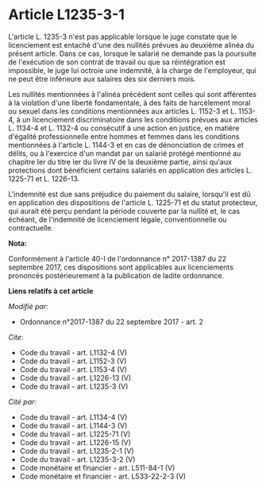 # Article L1235-3-1

L'article L. 1235-3 n'est pas applicable lorsque le juge constate que le licenciement est entaché d'une des nullités prévues
au deuxième alinéa du présent article. Dans ce cas, lorsque le salarié ne demande pas la poursuite de l'exécution de son
contrat de travail ou que sa réintégration est impossible, le juge lui octroie une indemnité, à la charge de l'employeur, qui
ne peut être inférieure aux salaires des six derniers mois. 

Les nullités mentionnées à l'alinéa précédent sont celles qui sont afférentes à la violation d'une liberté fondamentale, à
des faits de harcèlement moral ou sexuel dans les conditions mentionnées aux articles L. 1152-3 et L. 1153-4, à un
licenciement discriminatoire dans les conditions prévues aux articles L. 1134-4 et L. 1132-4 ou consécutif à une action en
justice, en matière d'égalité professionnelle entre hommes et femmes dans les conditions mentionnées à l'article L. 1144-3 et
en cas de dénonciation de crimes et délits, ou à l'exercice d'un mandat par un salarié protégé mentionné au chapitre Ier du
titre Ier du livre IV de la deuxième partie, ainsi qu'aux protections dont bénéficient certains salariés en application des
articles L. 1225-71 et L. 1226-13. 

L'indemnité est due sans préjudice du paiement du salaire, lorsqu'il est dû en application des dispositions de l'article L.
1225-71 et du statut protecteur, qui aurait été perçu pendant la période couverte par la nullité et, le cas échéant, de
l'indemnité de licenciement légale, conventionnelle ou contractuelle.

**Nota:**

Conformément à l'article 40-I de l'ordonnance n° 2017-1387 du 22 septembre 2017, ces dispositions sont applicables aux
licenciements prononcés postérieurement à la publication de ladite ordonnance.

**Liens relatifs à cet article**

_Modifié par_:

  - Ordonnance n°2017-1387 du 22 septembre 2017 - art. 2

_Cite_:

  - Code du travail - art. L1132-4 (V)
  - Code du travail - art. L1152-3 (V)
  - Code du travail - art. L1153-4 (V)
  - Code du travail - art. L1226-13 (V)
  - Code du travail - art. L1235-3 (V)

_Cité par_:

  - Code du travail - art. L1134-4 (V)
  - Code du travail - art. L1144-3 (V)
  - Code du travail - art. L1225-71 (V)
  - Code du travail - art. L1226-15 (V)
  - Code du travail - art. L1235-2-1 (V)
  - Code du travail - art. L1235-3-2 (V)
  - Code monétaire et financier - art. L511-84-1 (V)
  - Code monétaire et financier - art. L533-22-2-3 (V)

